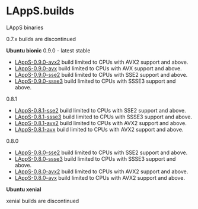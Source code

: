 # LAppS.builds
LAppS binaries


0.7.x builds are discontinued



**Ubuntu bionic**
0.9.0 - latest stable

  * [LAppS-0.9.0-avx2](https://github.com/ITpC/LAppS.builds/raw/master/bionic/lapps-0.9.0-avx2-amd64.deb) build limited to CPUs with AVX2 support and above. 
  * [LAppS-0.9.0-avx](https://github.com/ITpC/LAppS.builds/raw/master/bionic/lapps-0.9.0-avx-amd64.deb) build limited to CPUs with AVX support and above. 
  * [LAppS-0.9.0-sse2](https://github.com/ITpC/LAppS.builds/raw/master/bionic/lapps-0.9.0-sse2-amd64.deb) build limited to CPUs with SSE2 support and above. 
  * [LAppS-0.9.0-ssse3](https://github.com/ITpC/LAppS.builds/raw/master/bionic/lapps-0.9.0-ssse3-amd64.deb) build limited to CPUs with SSSE3 support and above. 


0.8.1

  * [LAppS-0.8.1-sse2](https://github.com/ITpC/LAppS.builds/raw/master/bionic/lapps-0.8.1-sse2-amd64.deb) build limited to CPUs with SSE2 support and above. 
  * [LAppS-0.8.1-ssse3](https://github.com/ITpC/LAppS.builds/raw/master/bionic/lapps-0.8.1-ssse3-amd64.deb) build limited to CPUs with SSSE3 support and above. 
  * [LAppS-0.8.1-avx2](https://github.com/ITpC/LAppS.builds/raw/master/bionic/lapps-0.8.1-avx2-amd64.deb) build limited to CPUs with AVX2 support and above. 
  * [LAppS-0.8.1-avx](https://github.com/ITpC/LAppS.builds/raw/master/bionic/lapps-0.8.1-avx-amd64.deb) build limited to CPUs with AVX2 support and above. 

0.8.0

  * [LAppS-0.8.0-sse2](https://github.com/ITpC/LAppS.builds/raw/master/bionic/lapps-0.8.0-sse2-amd64.deb) build limited to CPUs with SSE2 support and above. 
  * [LAppS-0.8.0-ssse3](https://github.com/ITpC/LAppS.builds/raw/master/bionic/lapps-0.8.0-ssse3-amd64.deb) build limited to CPUs with SSSE3 support and above. 
  * [LAppS-0.8.0-avx2](https://github.com/ITpC/LAppS.builds/raw/master/bionic/lapps-0.8.0-avx2-amd64.deb) build limited to CPUs with AVX2 support and above. 
  * [LAppS-0.8.0-avx](https://github.com/ITpC/LAppS.builds/raw/master/bionic/lapps-0.8.0-avx-amd64.deb) build limited to CPUs with AVX2 support and above. 

**Ubuntu xenial**

xenial builds are discontinued

